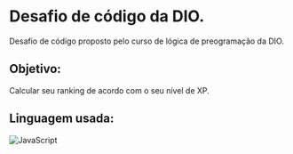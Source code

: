 
# Desafio de código da DIO.

Desafio de código proposto pelo curso de lógica de preogramação da DIO.
## Objetivo:
Calcular seu ranking de acordo com o seu nível de XP.
## Linguagem usada:
![JavaScript](https://img.shields.io/badge/JavaScript-F7DF1E?style=for-the-badge&logo=javascript&logoColor=black)

